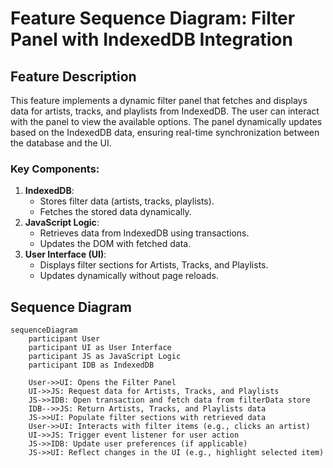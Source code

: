 # Feature Sequence Diagram: Filter Panel with IndexedDB Integration

## Feature Description
This feature implements a dynamic filter panel that fetches and displays data for artists, tracks, and playlists from IndexedDB. The user can interact with the panel to view the available options. The panel dynamically updates based on the IndexedDB data, ensuring real-time synchronization between the database and the UI.

### Key Components:
1. **IndexedDB**:
   - Stores filter data (artists, tracks, playlists).
   - Fetches the stored data dynamically.
2. **JavaScript Logic**:
   - Retrieves data from IndexedDB using transactions.
   - Updates the DOM with fetched data.
3. **User Interface (UI)**:
   - Displays filter sections for Artists, Tracks, and Playlists.
   - Updates dynamically without page reloads.

## Sequence Diagram

```mermaid
sequenceDiagram
    participant User
    participant UI as User Interface
    participant JS as JavaScript Logic
    participant IDB as IndexedDB

    User->>UI: Opens the Filter Panel
    UI->>JS: Request data for Artists, Tracks, and Playlists
    JS->>IDB: Open transaction and fetch data from filterData store
    IDB-->>JS: Return Artists, Tracks, and Playlists data
    JS->>UI: Populate filter sections with retrieved data
    User->>UI: Interacts with filter items (e.g., clicks an artist)
    UI->>JS: Trigger event listener for user action
    JS->>IDB: Update user preferences (if applicable)
    JS->>UI: Reflect changes in the UI (e.g., highlight selected item)
```